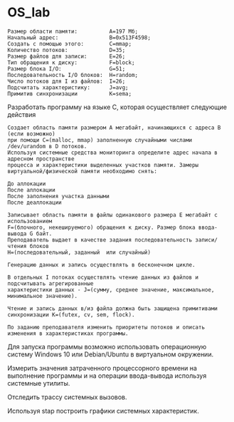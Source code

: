 # OS_lab

    Размер области памяти:			A=197 Мб;
    Начальный адрес:				B=0x513F4598;
    Создать с помощью этого:		C=mmap;
    Количество потоков: 			D=35;
    Размер файлов для записи:		E=26;
    Тип обращения к диску:			F=block;
    Размер блока I/O:				G=51;
    Последовательность I/O блоков:	H=random;
    Число потоков для I из файлов:	I=26;
    Подсчитать характеристику:		J=avg;
    Примитив синхронизации			K=sema;

Разработать программу на языке С, которая осуществляет следующие действия

    Создает область памяти размером A мегабайт, начинающихся с адреса B (если возможно) 
    при помощи C=(malloc, mmap) заполненную случайными числами /dev/urandom в D потоков. 
    Используя системные средства мониторинга определите адрес начала в адресном пространстве 
    процесса и характеристики выделенных участков памяти. Замеры виртуальной/физической памяти необходимо снять:

    До аллокации
    После аллокации
    После заполнения участка данными
    После деаллокации

    Записывает область памяти в файлы одинакового размера E мегабайт с использованием 
    F=(блочного, некешируемого) обращения к диску. Размер блока ввода-вывода G байт. 
    Преподаватель выдает в качестве задания последовательность записи/чтения блоков 
    H=(последовательный, заданный  или случайный)

    Генерацию данных и запись осуществлять в бесконечном цикле.

    В отдельных I потоках осуществлять чтение данных из файлов и подсчитывать агрегированные
    характеристики данных - J=(сумму, среднее значение, максимальное, минимальное значение).

    Чтение и запись данных в/из файла должна быть защищена примитивами синхронизации K=(futex, cv, sem, flock).

    По заданию преподавателя изменить приоритеты потоков и описать изменения в характеристиках программы. 

Для запуска программы возможно использовать операционную систему Windows 10 или  Debian/Ubuntu в виртуальном окружении. 

Измерить значения затраченного процессорного времени на выполнение программы 
и на операции ввода-вывода используя системные утилиты.

Отследить трассу системных вызовов. 

Используя stap построить графики системных характеристик. 
